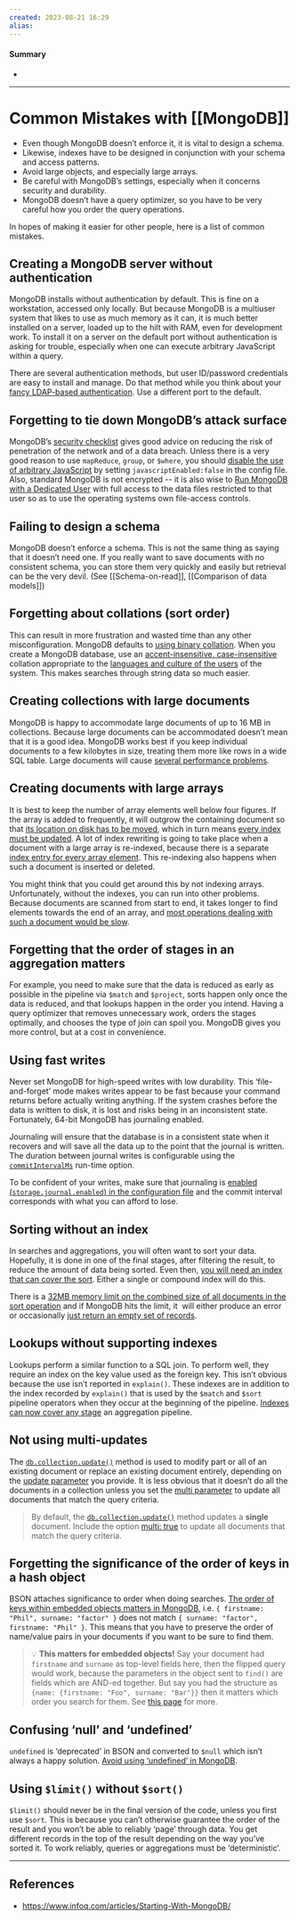 ```yaml
---
created: 2023-08-21 16:29
alias: 
---
```

#### Summary
+ 

----
# Common Mistakes with [[MongoDB]]

- Even though MongoDB doesn’t enforce it, it is vital to design a schema.
- Likewise, indexes have to be designed in conjunction with your schema and access patterns.
- Avoid large objects, and especially large arrays.
- Be careful with MongoDB’s settings, especially when it concerns security and durability.
- MongoDB doesn’t have a query optimizer, so you have to be very careful how you order the query operations.

In hopes of making it easier for other people, here is a list of common mistakes.

## Creating a MongoDB server without authentication

MongoDB installs without authentication by default. This is fine on a workstation, accessed only locally. But because MongoDB is a multiuser system that likes to use as much memory as it can, it is much better installed on a server, loaded up to the hilt with RAM, even for development work. To install it on a server on the default port without authentication is asking for trouble, especially when one can execute arbitrary JavaScript within a query.

There are several authentication methods, but user ID/password credentials are easy to install and manage. Do that method while you think about your [fancy LDAP-based authentication](https://docs.mongodb.com/manual/core/security-ldap-external/). Use a different port to the default.

## Forgetting to tie down MongoDB’s attack surface

MongoDB’s [security checklist](https://docs.mongodb.com/manual/administration/security-checklist/) gives good advice on reducing the risk of penetration of the network and of a data breach. Unless there is a very good reason to use  `mapReduce`, `group`, or `$where`, you should [disable the use of arbitrary JavaScript](https://lockmedown.com/securing-node-js-mongodb-security-injection-attacks/) by setting `javascriptEnabled:false` in the config file. Also, standard MongoDB is not encrypted -- it is also wise to [Run MongoDB with a Dedicated User](https://docs.mongodb.com/manual/administration/security-checklist/#run-mongodb-with-a-dedicated-user) with full access to the data files restricted to that user so as to use the operating systems own file-access controls.

## Failing to design a schema

MongoDB doesn’t enforce a schema. This is not the same thing as saying that it doesn’t need one. If you really want to save documents with no consistent schema, you can store them very quickly and easily but retrieval can be the very devil. (See [[Schema-on-read]], [[Comparison of data models]])

## Forgetting about collations (sort order)

This can result in more frustration and wasted time than any other misconfiguration. MongoDB defaults to [using binary collation](https://jira.mongodb.org/browse/SERVER-1920). When you create a MongoDB database, use an [accent-insensitive, case-insensitive](https://weblogs.sqlteam.com/dang/archive/2009/07/26/Collation-Hell-Part-1.aspx) collation appropriate to the [languages and culture of the users](https://derickrethans.nl/mongodb-collation-revised.html) of the system. This makes searches through string data so much easier.

## Creating collections with large documents

MongoDB is happy to accommodate large documents of up to 16 MB in collections. Because large documents can be accommodated doesn’t mean that it is a good idea. MongoDB works best if you keep individual documents to a few kilobytes in size, treating them more like rows in a wide SQL table. Large documents will cause [several performance problems](https://www.reddit.com/r/mongodb/comments/573fqr/question_mongodb_terrible_performance_for_a/).

## Creating documents with large arrays

It is best to keep the number of array elements well below four figures. If the array is added to frequently, it will outgrow the containing document so that [its location on disk has to be moved](http://docs.mongodb.org/manual/core/data-model-operations/#document-growth), which in turn means [every index must be updated](http://docs.mongodb.org/manual/core/write-performance/#document-growth). A lot of index rewriting is going to take place when a document with a large array is re-indexed, because there is a separate [index entry for every array element](http://docs.mongodb.org/manual/core/index-multikey/). This re-indexing also happens when such a document is inserted or deleted.

You might think that you could get around this by not indexing arrays. Unfortunately, without the indexes, you can run into other problems. Because documents are scanned from start to end, it takes longer to find elements towards the end of an array, and [most operations dealing with such a document would be slow](http://grokbase.com/t/gg/mongodb-user/128r0h5gzw/inserting-into-300-000-size-embedded-array-is-slow-even-w-o-indexes).

## Forgetting that the order of stages in an aggregation matters

For example, you need to make sure that the data is reduced as early as possible in the pipeline via `$match` and `$project`, sorts happen only once the data is reduced, and that lookups happen in the order you intend. Having a query optimizer that removes unnecessary work, orders the stages optimally, and chooses the type of join can spoil you. MongoDB gives you more control, but at a cost in convenience.

## Using fast writes

Never set MongoDB for high-speed writes with low durability. This ‘file-and-forget’ mode makes writes appear to be fast because your command returns before actually writing anything. If the system crashes before the data is written to disk, it is lost and risks being in an inconsistent state. Fortunately, 64-bit MongoDB has journaling enabled.

Journaling will ensure that the database is in a consistent state when it recovers and will save all the data up to the point that the journal is written. The duration between journal writes is configurable using the [`commitIntervalMs`](https://docs.mongodb.com/manual/reference/configuration-options/#storage.journal.commitIntervalMs) run-time option.

To be confident of your writes, make sure that journaling is [enabled (`storage.journal.enabled`) in the configuration file](https://docs.mongodb.com/manual/reference/configuration-options/#configuration-file) and the commit interval corresponds with what you can afford to lose.

## Sorting without an index

In searches and aggregations, you will often want to sort your data. Hopefully, it is done in one of the final stages, after filtering the result, to reduce the amount of data being sorted. Even then, [you will need an index that can cover the sort](https://studio3t.com/knowledge-base/articles/mongodb-index-strategy/). Either a single or compound index will do this.

There is a [32MB memory limit on the combined size of all documents in the sort operation](https://docs.mongodb.org/manual/reference/limits/#Sort-Operations) and if MongoDB hits the limit, it  will either produce an error or occasionally [just return an empty set of records](https://www.sitepoint.com/7-simple-speed-solutions-mongodb/).

## Lookups without supporting indexes

Lookups perform a similar function to a SQL join. To perform well, they require an index on the key value used as the foreign key. This isn’t obvious because the use isn’t reported in `explain()`. These indexes are in addition to the index recorded by `explain()` that is used by the `$match` and `$sort` pipeline operators when they occur at the beginning of the pipeline. [Indexes can now cover any stage](https://docs.mongodb.com/manual/core/aggregation-pipeline/#aggregation-pipeline-operators-and-performance) an aggregation pipeline.

## Not using multi-updates

The [`db.collection.update()`](https://docs.mongodb.com/manual/reference/method/db.collection.update/) method is used to modify part or all of an existing document or replace an existing document entirely, depending on the [update parameter](https://docs.mongodb.com/manual/reference/method/db.collection.update/#update-parameter) you provide. It is less obvious that it doesn’t do all the documents in a collection unless you set the [multi parameter](https://docs.mongodb.com/manual/reference/method/db.collection.update/#multi-parameter) to update all documents that match the query criteria.

> By default, the [`db.collection.update()`](https://www.mongodb.com/docs/manual/reference/method/db.collection.update/#mongodb-method-db.collection.update) method updates a **single** document. Include the option [multi: true](https://www.mongodb.com/docs/manual/reference/method/db.collection.update/#std-label-multi-parameter) to update all documents that match the query criteria.

## Forgetting the significance of the order of keys in a hash object

BSON attaches significance to order when doing searches. [The order of keys within embedded objects matters in MongoDB](http://devblog.me/wtf-mongo), i.e. `{ firstname: "Phil", surname: "factor" }` does not match `{ surname: "factor", firstname: "Phil" }`. This means that you have to preserve the order of name/value pairs in your documents if you want to be sure to find them.

> 💡 **This matters for embedded objects!** Say your document had `firstname` and `surname` as top-level fields here, then the flipped query would work, because the parameters in the object sent to `find()` are fields which are AND-ed together. But say you had the structure as `{name: {firstname: "Foo", surname: "Bar"}}` then it matters which order you search for them. See [this page](https://devblog.me/wtf-mongo) for more.

## Confusing ‘null’ and ‘undefined’

`undefined` is ‘deprecated’ in BSON and converted to `$null` which isn’t always a happy solution. [Avoid using ‘undefined’ in MongoDB](https://github.com/meteor/meteor/issues/1646#issuecomment-29682964).

## Using `$limit()` without `$sort()`

`$limit()` should never be in the final version of the code, unless you first use `$sort`. This is because you can’t otherwise guarantee the order of the result and you won’t be able to reliably ‘page’ through data. You get different records in the top of the result depending on the way you’ve sorted it. To work reliably, queries or aggregations must be ‘deterministic’.



----

## References
+ https://www.infoq.com/articles/Starting-With-MongoDB/